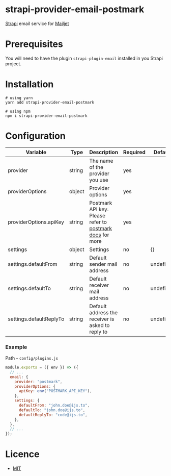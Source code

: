 # strapi-provider-email-postmark

[Strapi](http://strapi.io/) email service for [Mailjet](https://mailjet.com/)

# Prerequisites

You will need to have the plugin `strapi-plugin-email` installed in you Strapi project.

# Installation

```
# using yarn
yarn add strapi-provider-email-postmark

# using npm
npm i strapi-provider-email-postmark
```

# Configuration

| Variable                | Type   | Description                                                                                        | Required | Default   |
| ----------------------- | ------ | -------------------------------------------------------------------------------------------------- | -------- | --------- |
| provider                | string | The name of the provider you use                                                                   | yes      |           |
| providerOptions         | object | Provider options                                                                                   | yes      |           |
| providerOptions.apiKey  | string | Postmark API key. Please refer to [postmark docs](https://www.npmjs.com/package/postmark) for more | yes      |           |
| settings                | object | Settings                                                                                           | no       | {}        |
| settings.defaultFrom    | string | Default sender mail address                                                                        | no       | undefined |
| settings.defaultTo      | string | Default receiver mail address                                                                      | no       | undefined |
| settings.defaultReplyTo | string | Default address the receiver is asked to reply to                                                  | no       | undefined |

### Example

Path - `config/plugins.js`

```javascript
module.exports = ({ env }) => ({
  // ...
  email: {
    provider: "postmark",
    providerOptions: {
      apiKey: env("POSTMARK_API_KEY"),
    },
    settings: {
      defaultFrom: "john.doe@ijs.to",
      defaultTo: "john.doe@ijs.to",
      defaultReplyTo: "code@ijs.to",
    },
  },
  // ...
});
```

# Licence

- [MIT](https://github.com/ijsto/strapi-provider-email-postmark/blob/master/LICENSE.md)

